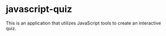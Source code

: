 # javascript-quiz
This is an application that utilizes JavaScript tools to create an interactive quiz. 

